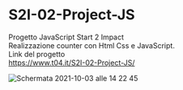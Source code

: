 # S2I-02-Project-JS
Progetto JavaScript Start 2 Impact<br>
Realizzazione counter con Html Css e JavaScript.<br>
Link del progetto<br>
https://www.t04.it/S2I-02-Project-JS/


![Schermata 2021-10-03 alle 14 22 45](https://user-images.githubusercontent.com/85954546/135753451-ba5f8afb-83ee-4b88-94fe-cb3ebd242d66.png)


